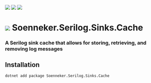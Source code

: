 ﻿[![](https://img.shields.io/nuget/v/soenneker.serilog.sinks.cache.svg?style=for-the-badge)](https://www.nuget.org/packages/soenneker.serilog.sinks.cache/)
[![](https://img.shields.io/github/actions/workflow/status/soenneker/soenneker.serilog.sinks.cache/publish-package.yml?style=for-the-badge)](https://github.com/soenneker/soenneker.serilog.sinks.cache/actions/workflows/publish-package.yml)
[![](https://img.shields.io/nuget/dt/soenneker.serilog.sinks.cache.svg?style=for-the-badge)](https://www.nuget.org/packages/soenneker.serilog.sinks.cache/)

# ![](https://user-images.githubusercontent.com/4441470/224455560-91ed3ee7-f510-4041-a8d2-3fc093025112.png) Soenneker.Serilog.Sinks.Cache
### A Serilog sink cache that allows for storing, retrieving, and removing log messages

## Installation

```
dotnet add package Soenneker.Serilog.Sinks.Cache
```
